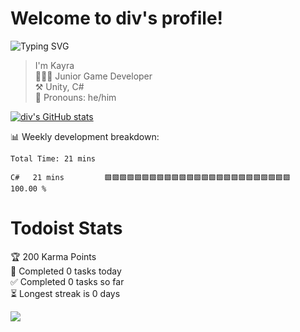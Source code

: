 
# Welcome to div's profile!
![Typing SVG](https://readme-typing-svg.herokuapp.com?color=F75C7E&lines=Junior+game+developer)

> I'm Kayra <br /> 👨🏻‍💻 Junior Game Developer <br /> ⚒️ Unity, C# <br /> 👨 Pronouns: he/him 



[![div's GitHub stats](https://github-readme-stats.vercel.app/api?username=divDevelopment)](https://metrics.lecoq.io/divDevelopment#gh-light-mode-only)



:bar_chart:	Weekly development breakdown:
<!--START_SECTION:waka-->

```text
Total Time: 21 mins

C#   21 mins         🟩🟩🟩🟩🟩🟩🟩🟩🟩🟩🟩🟩🟩🟩🟩🟩🟩🟩🟩🟩🟩🟩🟩🟩🟩   100.00 %
```

<!--END_SECTION:waka-->

# Todoist Stats

<!-- TODO-IST:START -->
🏆  200 Karma Points           
🌸  Completed 0 tasks today           
✅  Completed 0 tasks so far           
⏳  Longest streak is 0 days
<!-- TODO-IST:END -->

![](https://komarev.com/ghpvc/?username=divDevelopment)
